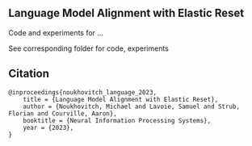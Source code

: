 ## Language Model Alignment with Elastic Reset

Code and experiments for ...

See corresponding folder for code, experiments


## Citation

```
@inproceedings{noukhovitch_language_2023,
    title = {Language Model Alignment with Elastic Reset},
    author = {Noukhovitch, Michael and Lavoie, Samuel and Strub, Florian and Courville, Aaron},
    booktitle = {Neural Information Processing Systems},
    year = {2023},
}
```

